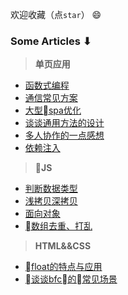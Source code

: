 

欢迎收藏（点`star`） 😄 

 
###  Some Articles ⬇︎

> <b>单页应用</b>

- [函数式编程](https://github.com/seven654321/blog/issues/1)
- [通信常见方案](https://github.com/seven654321/blog/issues/1)
- [大型spa优化](https://github.com/seven654321/blog/issues/1)
- [谈谈通用方法的设计](https://github.com/seven654321/blog/issues/1)
- [多人协作的一点感想](https://github.com/seven654321/blog/issues/1)
- [依赖注入](https://github.com/seven654321/blog/issues/1)    


> <b>JS</b>

- [判断数据类型](https://github.com/seven654321/blog/issues/1)    
- [浅拷贝深拷贝](https://github.com/seven654321/blog/issues/1)   
- [面向对象](https://github.com/seven654321/blog/issues/1)    
- [数组去重、打乱](https://github.com/seven654321/blog/issues/1)    

> <b>HTML&&CSS</b>
- [float的特点与应用](https://github.com/seven654321/blog/issues/1) 
- [谈谈bfc的常见场景](https://github.com/seven654321/blog/issues/1)     







